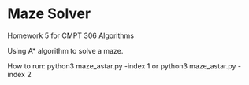 # Maze Solver
Homework 5 for CMPT 306 Algorithms

Using A* algorithm to solve a maze.

How to run: python3 maze_astar.py -index 1 or python3 maze_astar.py -index 2